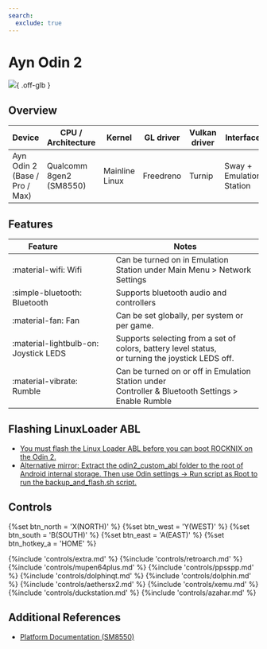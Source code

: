 ```yaml
---
search:
  exclude: true
---
```


# Ayn Odin 2

![](../../_inc/images/devices/ayn-odin-2.png){ .off-glb }

## Overview

| Device | CPU / Architecture | Kernel | GL driver | Vulkan driver | Interface |
| -- | -- | -- | -- | -- | -- |
| Ayn Odin 2 (Base / Pro / Max) | Qualcomm 8gen2 (SM8550) | Mainline Linux | Freedreno | Turnip | Sway + Emulation Station |

## Features

| Feature&nbsp;&nbsp;&nbsp;&nbsp;&nbsp;&nbsp;&nbsp;&nbsp;&nbsp;&nbsp;&nbsp;&nbsp;&nbsp;&nbsp;&nbsp;&nbsp; | Notes |
| -- | -- |
| :material-wifi: Wifi | Can be turned on in Emulation Station under Main Menu > Network Settings |
| :simple-bluetooth: Bluetooth | Supports bluetooth audio and controllers |
| :material-fan: Fan | Can be set globally, per system or per game. |
| :material-lightbulb-on: Joystick LEDS | Supports selecting from a set of colors, battery level status, <br>  or turning the joystick LEDS off. |
| :material-vibrate: Rumble | Can be turned on or off in Emulation Station under <br> Controller & Bluetooth Settings > Enable Rumble |

## Flashing LinuxLoader ABL

- [You must flash the Linux Loader ABL before you can boot ROCKNIX on the Odin 2.](https://renegade-project.tech/en/ayn-odin2/linuxloader) 
- [Alternative mirror: Extract the odin2_custom_abl folder to the root of Android internal storage. Then use Odin settings -> Run script as Root to run the backup_and_flash.sh script.](https://github.com/ROCKNIX/packages/raw/refs/heads/main/odin2_custom_abl_20250311.7z)

## Controls

{%set btn_north = 'X(NORTH)' %}
{%set btn_west = 'Y(WEST)' %}
{%set btn_south = 'B(SOUTH)' %}
{%set btn_east = 'A(EAST)' %}
{%set btn_hotkey_a = 'HOME' %}

{%include 'controls/extra.md' %}
{%include 'controls/retroarch.md' %}
{%include 'controls/mupen64plus.md' %}
{%include 'controls/ppsspp.md' %}
{%include 'controls/dolphinqt.md' %}
{%include 'controls/dolphin.md' %}
{%include 'controls/aethersx2.md' %}
{%include 'controls/xemu.md' %}
{%include 'controls/duckstation.md' %}
{%include 'controls/azahar.md' %}

## Additional References

- [Platform Documentation (SM8550)](https://github.com/ROCKNIX/distribution/blob/main/documentation/PER_DEVICE_DOCUMENTATION/SM8550)
